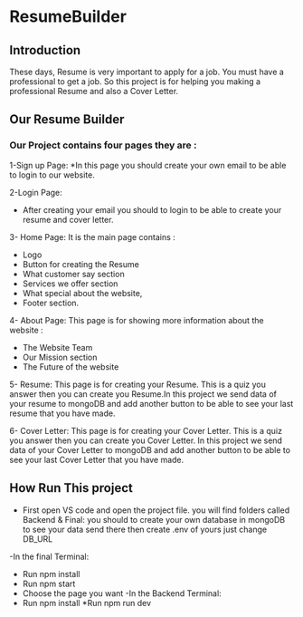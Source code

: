 # ResumeBuilder
## Introduction
 These days, Resume is very important to apply for a job. You must have a professional to get a job. So this project is for helping you making  a professional Resume and also a Cover Letter.
## Our Resume Builder
### Our Project contains four pages they are :

1-Sign up Page:
*In this page you should create your own email to be able to login to our website.

2-Login Page:
* After creating your email you should to login to be able to create your resume and cover letter.

 3- Home Page: It is the main page contains :
 * Logo
 * Button for creating the Resume
 * What customer say section
 * Services we offer section
 * What special about the website,
 * Footer section.

 4- About Page: This page is for showing more information about the website :
 * The Website Team
 * Our Mission section 
 * The Future of the website

 5- Resume: This page is for creating your Resume. This is a quiz you answer then you can create you Resume.In this project we send data of your resume to mongoDB and add another button to be able to see your last resume that you have made.

 6- Cover Letter: This page is for creating your Cover Letter. This is a quiz you answer then you can create you Cover Letter. In this project we send data of your Cover Letter to mongoDB and add another button to be able to see your last Cover Letter that you have made.

 ## How Run This project
 * First open VS code and open the project file.
 you will find folders called Backend & Final:
 you should to create your own database in mongoDB to see your data send there then create .env of yours just change DB_URL

 -In the final Terminal:
 * Run npm install 
 * Run npm start 
 * Choose the page you want
 -In the Backend Terminal:
  * Run npm install 
  *Run npm run dev 



